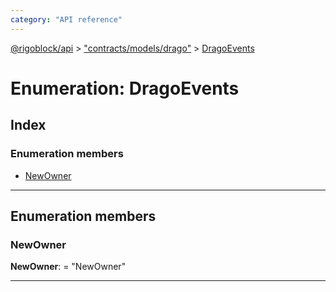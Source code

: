 ```yaml
---
category: "API reference"
---
```



[@rigoblock/api](../1.quick_start.md) > ["contracts/models/drago"](../modules/_contracts_models_drago_.md) > [DragoEvents](../enums/_contracts_models_drago_.dragoevents.md)

# Enumeration: DragoEvents

## Index

### Enumeration members

* [NewOwner](_contracts_models_drago_.dragoevents.md#newowner)

---

## Enumeration members

<a id="newowner"></a>

###  NewOwner

**NewOwner**:  = "NewOwner"

___

